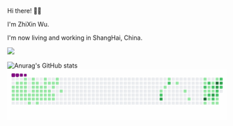 Hi there! 👋🏻

I'm ZhiXin Wu.

I'm now living and working in ShangHai, China.

![](https://visitor-badge.glitch.me/badge?page_id=PLAxiaoxin)

![Anurag's GitHub stats](https://github-readme-stats.vercel.app/api?username=PLAxiaoxin&show_icons=true&theme=tokyonight)
![snake](https://raw.githubusercontent.com/alexzhang1030/alexzhang1030/main/assets/github-contribution-grid-snake.gif)
